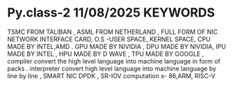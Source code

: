# Py.class-2 11/08/2025 KEYWORDS 
TSMC FROM TALIBAN ,
ASML FROM NETHERLAND ,
FULL FORM OF NIC NETWORK INTERFACE CARD,
O.S -USER SPACE, KERNEL SPACE, 
CPU MADE BY INTEL,AMD .
GPU MADE BY NIVIDIA ,
DPU MADE BY NIVIDIA,
IPU MADE BY INTEL ,
HPU MADE BY D WAVE ,
TPU MADE BY GOOGLE ,
compiler convert the high level language into machine language in form of packs .
interpreter convert high level language into machine language by line by line ,
SMART NIC DPDK , SR-IOV 
computation 
x- 86,ARM, RISC-V

